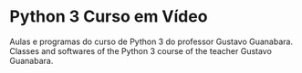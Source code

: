 # Python 3 Curso em Vídeo
 Aulas e programas do curso de Python 3 do professor Gustavo Guanabara.
 Classes and softwares of the Python 3 course of the teacher Gustavo Guanabara.
